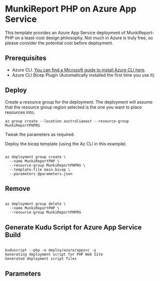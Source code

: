 # MunkiReport PHP on Azure App Service #

This template provides an Azure App Service deployment of MunkiReport-PHP on a least-cost design philosophy.
Not much in Azure is truly free, so please consider the potential cost before deployment.

## Prerequisites ##

- Azure CLI. [You can find a Microsoft guide to install Azure CLI here](https://learn.microsoft.com/en-us/cli/azure/install-azure-cli-macos).
- Azure CLI Bicep Plugin (Automatically installed the first time you use it).

## Deploy ##

Create a resource group for the deployment. The deployment will assume that the resource group region selected is the
one you want to place resources into.

```shell
az group create --location australiaeast --resource-group MunkiReportPHPRG
```

Tweak the parameters as required.

Deploy the bicep template (using the Az CLI in this example)

```shell 

az deployment group create \
  --name MunkiReportPHP \
  --resource-group MunkiReportPHPRG \
  --template-file main.bicep \
  --parameters @parameters.json
```


## Remove ##

```shell 

az deployment group delete \
  --name MunkiReportPHP \
  --resource-group MunkiReportPHPRG
```

## Generate Kudu Script for Azure App Service Build ##

```shell

kuduscript --php -o deploy/azure/appsvc -y
Generating deployment script for PHP Web Site
Generated deployment script files
```

## Parameters ##

